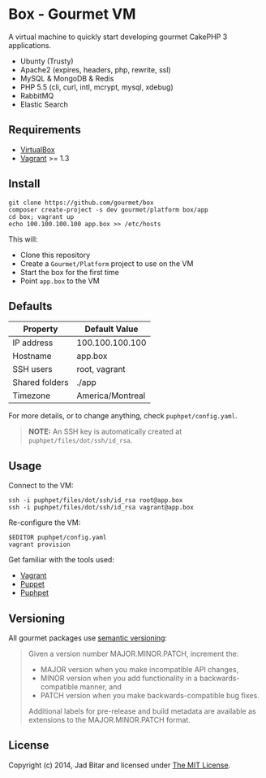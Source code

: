 # Box - Gourmet VM

A virtual machine to quickly start developing gourmet CakePHP 3 applications.

* Ubunty (Trusty)
* Apache2 (expires, headers, php, rewrite, ssl)
* MySQL & MongoDB & Redis
* PHP 5.5 (cli, curl, intl, mcrypt, mysql, xdebug)
* RabbitMQ
* Elastic Search

## Requirements

* [VirtualBox][virtualbox]
* [Vagrant][vagrant] >= 1.3

## Install

```
git clone https://github.com/gourmet/box
composer create-project -s dev gourmet/platform box/app
cd box; vagrant up
echo 100.100.100.100 app.box >> /etc/hosts
```

This will:

* Clone this repository
* Create a `Gourmet/Platform` project to use on the VM
* Start the box for the first time
* Point `app.box` to the VM

## Defaults

| Property       | Default Value    |
|----------------|------------------|
| IP address     | 100.100.100.100  |
| Hostname       | app.box          |
| SSH users      | root, vagrant    |
| Shared folders | ./app            |
| Timezone       | America/Montreal |

For more details, or to change anything, check `puphpet/config.yaml`.

> __NOTE:__ An SSH key is automatically created at `puphpet/files/dot/ssh/id_rsa`.

## Usage

Connect to the VM:

```
ssh -i puphpet/files/dot/ssh/id_rsa root@app.box
ssh -i puphpet/files/dot/ssh/id_rsa vagrant@app.box
```

Re-configure the VM:

```
$EDITOR puphpet/config.yaml
vagrant provision
```

Get familiar with the tools used:

* [Vagrant][vagrant]
* [Puppet][puppet]
* [Puphpet][puphpet]

## Versioning

All gourmet packages use [semantic versioning][semver]:

> Given a version number MAJOR.MINOR.PATCH, increment the:
>
> - MAJOR version when you make incompatible API changes,
> - MINOR version when you add functionality in a backwards-compatible manner, and
> - PATCH version when you make backwards-compatible bug fixes.
>
> Additional labels for pre-release and build metadata are available as extensions to the
> MAJOR.MINOR.PATCH format.

## License

Copyright (c) 2014, Jad Bitar and licensed under [The MIT License][mit].

[mit]:http://www.opensource.org/licenses/mit-license.php
[puphpet]:http://puphpet.com
[puppet]:http://puppetlabs.com
[semver]:http://semver.org
[vagrant]:http://vagrantup.com
[virtualbox]:http://virtualbox.org
